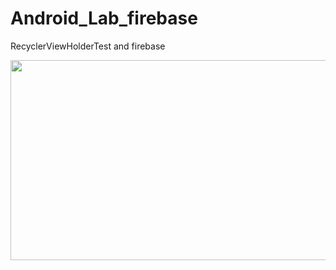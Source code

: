 # Android_Lab_firebase
RecyclerViewHolderTest and firebase

<image src="firebase.jpg" width="550" height="320" >
